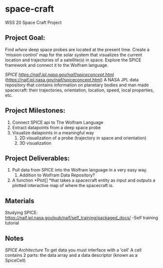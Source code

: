 # space-craft
WSS 20 Space Craft Project

## Project Goal:
Find *where* deep space probes are located at the present time. Create a ‘mission control’ map for the solar system that visualizes the current location and trajectories of a satellite(s) in space. Explore the SPICE framework and connect it to the Wolfram language. 

*SPICE* _https://naif.jpl.nasa.gov/naif/spiceconcept.html_ (https://naif.jpl.nasa.gov/naif/spiceconcept.html)
A NASA JPL data repository that contains information on planetary bodies and man made spacecraft: their trajectories, orientation, location, speed, local properties, etc.

## Project Milestones:

1. Connect SPICE api to The Wolfram Language
2. Extract datapoints from a deep space probe
3. Visualize datapoints in a meaningful way
    1. 2D visualization of a probe (trajectory in space and orientation)
    2. 3D visualization
        

## Project Deliverables:

1. Pull data from SPICE into the Wolfram language in a very easy way.
    1. Addition to Wolfram Data Repository?
2. A function *Plot[] *that takes a spacecraft entity as input and outputs a plotted interactive map of where the spacecraft is.

## Materials

Studying SPICE: https://naif.jpl.nasa.gov/pub/naif/self_training/packaged_docs/
-Self training tutorial

## Notes

*SPICE Architecture*
To get data you must interface with a ‘cell’
A cell contains 2 parts: the data array and a data descriptor (known as a SpiceCell)

